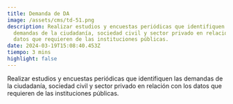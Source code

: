 ```yaml
---
title: Demanda de DA
image: /assets/cms/td-51.png
description: Realizar estudios y encuestas periódicas que identifiquen las
  demandas de la ciudadanía, sociedad civil y sector privado en relación con los
  datos que requieren de las instituciones públicas.
date: 2024-03-19T15:08:40.453Z
tiempo: 3 mins
highlight: false
---
```

<!--StartFragment-->

Realizar estudios y encuestas periódicas que identifiquen las demandas de la ciudadanía, sociedad civil y sector privado en relación con los datos que requieren de las instituciones públicas.

<!--EndFragment-->